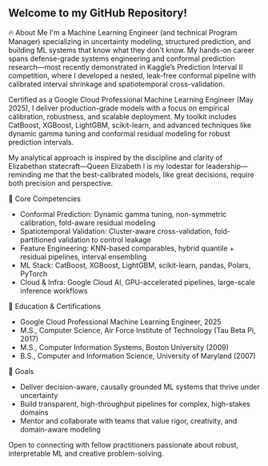 ## Welcome to my GitHub Repository!
<!--
**LEDazzio01/LEDazzio01** is a ✨ _special_ ✨ repository because its `README.md` (this file) appears on your GitHub profile.

Here are some ideas to get you started:

- 🔭 I’m currently working on ...
- 🌱 I’m currently learning ...
- 👯 I’m looking to collaborate on ...
- 🤔 I’m looking for help with ...
- 💬 Ask me about ...
- 📫 How to reach me: ...
- 😄 Pronouns: ...
- ⚡ Fun fact: ...
-->
🔥 About Me
I'm a Machine Learning Engineer (and technical Program Manager) specializing in uncertainty modeling, structured prediction, and building ML systems that know what they don't know. My hands-on career spans defense-grade systems engineering and conformal prediction research—most recently demonstrated in Kaggle’s Prediction Interval II competition, where I developed a nested, leak-free conformal pipeline with calibrated interval shrinkage and spatiotemporal cross-validation.

Certified as a Google Cloud Professional Machine Learning Engineer (May 2025), I deliver production-grade models with a focus on empirical calibration, robustness, and scalable deployment. My toolkit includes CatBoost, XGBoost, LightGBM, scikit-learn, and advanced techniques like dynamic gamma tuning and conformal residual modeling for robust prediction intervals.

My analytical approach is inspired by the discipline and clarity of Elizabethan statecraft—Queen Elizabeth I is my lodestar for leadership—reminding me that the best-calibrated models, like great decisions, require both precision and perspective.

🎯 Core Competencies
 - Conformal Prediction: Dynamic gamma tuning, non-symmetric calibration, fold-aware residual modeling
 - Spatiotemporal Validation: Cluster-aware cross-validation, fold-partitioned validation to control leakage
 - Feature Engineering: KNN-based comparables, hybrid quantile + residual pipelines, interval ensembling
 - ML Stack: CatBoost, XGBoost, LightGBM, scikit-learn, pandas, Polars, PyTorch
 - Cloud & Infra: Google Cloud AI, GPU-accelerated pipelines, large-scale inference workflows

🧠 Education & Certifications
 - Google Cloud Professional Machine Learning Engineer, 2025
 - M.S., Computer Science, Air Force Institute of Technology (Tau Beta Pi, 2017)
 - M.S., Computer Information Systems, Boston University (2009)
 - B.S., Computer and Information Science, University of Maryland (2007)

🚀 Goals
 - Deliver decision-aware, causally grounded ML systems that thrive under uncertainty
 - Build transparent, high-throughput pipelines for complex, high-stakes domains
 - Mentor and collaborate with teams that value rigor, creativity, and domain-aware modeling

Open to connecting with fellow practitioners passionate about robust, interpretable ML and creative problem-solving.
